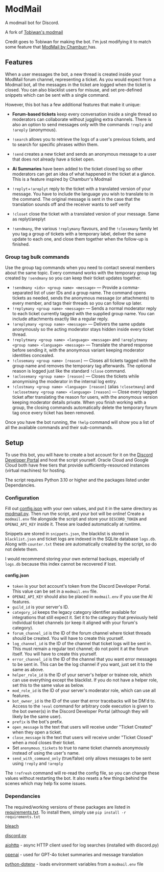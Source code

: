 
# ModMail
A modmail bot for Discord.

A fork of [Tobiwan's modmail](https://github.com/TobiWan54/ModMail)

Credit goes to Tobiwan for making the bot. I'm just modifying it to match some feature that [ModMail by Chamburr ](https://github.com/chamburr/modmail) has.

## Features
When a user messages the bot, a new thread is created inside your ModMail forum channel, representing a ticket. As you would expect from a Modmail bot,
all the messages in the ticket are logged when the ticket is closed. You can also blacklist users for misuse, and set pre-defined snippets which can
be sent with a single command.

However, this bot has a few additional features that make it unique:

- **Forum-based tickets** keep every conversation inside a single thread so moderators can collaborate without juggling extra channels. There is also an option to send messages only with the commands `!reply` and `!areply` (anonymous).

- `!search` allows you to retrieve the logs of a user's previous tickets, and to search for specific phrases within them.

- `!send` creates a new ticket and sends an anonymous message to a user that does not already have a ticket open.

- **Ai Summaries** have been added to the ticket closed log so other moderators can get an idea of what happened in the ticket at a glance. This is a feature inspired by Chamburr's Modmail

- `!replyt`+`!areplyt` reply to the ticket with a translated version of your message. You have to include the language you wish to translate to in the command. The original message is sent
in the case that the translation sounds off and the receiver wants to self verify
 
- `!closet` close the ticket with a translated version of your message. Same as replyt/areplyt

- `!sendmany`, the various `!replymany` flavours, and the `!closemany` family let you tag a group of tickets with a temporary label, deliver the same update to each one, and close them together when the follow-up is finished.
  
### Group tag bulk commands

Use the group tag commands when you need to contact several members about the same topic. Every command works with the temporary group tag created by `!sendmany` so you can keep their ticket updates together.

- `!sendmany <ids> <group name> <message>` — Provide a comma-separated list of user IDs and a group name. The command opens tickets as needed, sends the anonymous message (or attachments) to every member, and tags their threads so you can follow up later.
- `!replymany <group name> <message>` — Sends a normal moderator reply to each ticket currently tagged with the supplied group name. You can include attachments exactly like a regular reply.
- `!areplymany <group name> <message>` — Delivers the same update anonymously so the acting moderator stays hidden inside every ticket thread.
- `!replytmany <group name> <language> <message>` and `!areplytmany <group name> <language> <message>` — Translate the shared response before sending it, with the anonymous variant keeping moderator identities concealed.
- `!closemany <group name> [reason]` — Closes all tickets tagged with the group name and removes the temporary tag afterwards. The optional reason is logged just like the standard `!close` command.
- `!aclosemany <group name> [reason]` — Closes the tickets while anonymising the moderator in the internal log entry.
- `!clostmany <group name> <language> [reason]` (alias `!closetmany`) and `!aclosetmany <group name> <language> [reason]` — Close every tagged ticket after translating the reason for users, with the anonymous version keeping moderator details private.
When you finish working with a group, the closing commands automatically delete the temporary forum tag once every ticket has been removed.

Once you have the bot running, the `!help` command will show you a list of all the available commands and their sub-commands.

## Setup

To use this bot, you will have to create a bot account for it on the [Discord Developer Portal](https://discord.com/developers)
and host the script yourself. Oracle Cloud and Google Cloud both have free tiers that provide sufficiently-resourced instances 
(virtual machines) for hosting.

The script requires Python 3.10 or higher and the packages listed under Dependancies.

### Configuration
Fill out [config.json](templates/config.json) with your own values, and put it in the same
directory as [modmail.py](modmail.py). Then run the script, and your bot will be online!
Create a `modmail.env` file alongside the script and store your `DISCORD_TOKEN` and
`OPENAI_API_KEY` inside it. These are loaded automatically at runtime.

Snippets are stored in `snippets.json`, the blacklist is stored in `blacklist.json` and ticket logs are indexed in the SQLite database `logs.db`.
Along with `counter.txt` these are automatically created by the script, so do not delete them.

I would recommend storing your own external backups, especially of `logs.db` because this index cannot be recovered if lost.

#### config.json

- `token` is your bot account's token from the Discord Developer Portal. This value can be set in a `modmail.env` file.
- `OPENAI_API_KEY` should also be placed in `modmail.env` if you use the AI features.
- `guild_id` is your server's ID.
- `category_id` keeps the legacy category identifier available for integrations that still expect it. Set it to the category that previously held individual ticket channels (or keep it aligned with your forum's category).
- `forum_channel_id` is the ID of the forum channel where ticket threads should be created. You will have to create this yourself.
- `log_channel_id` is the ID of the channel that ticket logs will be sent in.
This must remain a regular text channel; do not point it at the forum itself.
You will have to create this yourself.
- `error_channel_id` is the ID of the channel that you want error messages to be sent in.
This can be the log channel if you want, just set it to the same as above.
- `helper_role_id` is the ID of your server's helper or trainee role, which can use everything except the blacklist.
If you do not have a helper role, set this to the same value as below.
- `mod_role_id` is the ID of your server's moderator role, which can use all features.
- `bot_owner_id` is the ID of the user that error tracebacks will be DM'd to. Access to the `!eval` command for arbitrary code execution 
is given to the bot owner(s) in the Discord Developer Portal (although they will likely be the same user).
- `prefix` is the bot's prefix.
- `open_message` is the text that users will receive under "Ticket Created" when they open a ticket.
- `close_message` is the text that users will receive under "Ticket Closed" when a mod closes their ticket.
- Set `anonymous_tickets` to true to name ticket channels anonymously instead of using the user's name.
- `send_with_command_only` (true/false) only allows messages to be sent using `!reply` and `!areply`

The `!refresh` command will re-read the config file, so you can change these values without restarting the bot.
It also resets a few things behind the scenes which may help fix some issues.

### Dependancies

The required/working versions of these packages are listed in [requirements.txt](requirements.txt). To install them, simply use `pip install -r requirements.txt`

[bleach](https://github.com/mozilla/bleach)

[discord.py](https://github.com/Rapptz/discord.py)

[aiohttp](https://github.com/aio-libs/aiohttp) - async HTTP client used for log searches (installed with discord.py)

[openai](https://github.com/openai/openai-python) - used for GPT-4o ticket summaries and message translation

[python-dotenv](https://github.com/theskumar/python-dotenv) - loads environment variables from a `modmail.env` file
